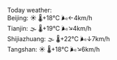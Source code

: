 Today weather:  
Beijing: ☀️   🌡️+18°C 🌬️←4km/h  
Tianjin: 🌫  🌡️+19°C 🌬️↘4km/h  
Shijiazhuang: 🌫  🌡️+22°C 🌬️↓7km/h  
Tangshan: ☀️   🌡️+18°C 🌬️↘6km/h  
